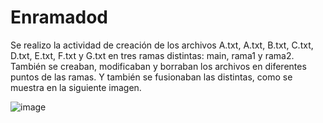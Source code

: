 # Enramadod

Se realizo la actividad de creación de los archivos A.txt, A.txt, B.txt, C.txt, D.txt, E.txt, F.txt y G.txt en tres ramas distintas: main, rama1 y rama2. También se creaban, modificaban y borraban los archivos en diferentes puntos de las ramas. Y también se fusionaban las distintas, como se muestra en la siguiente imagen.

![image](https://user-images.githubusercontent.com/114112431/196083154-1fdd64f8-89cf-4f51-9995-e6ba5cf0492e.png)
